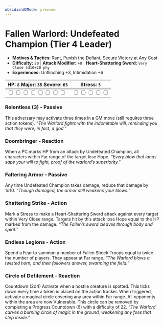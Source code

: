 ```yaml
---
obsidianUIMode: preview
---
```

# Fallen Warlord: Undefeated Champion (Tier 4 Leader)

- **Motives & Tactics**: Rant, Punish the Defiant, Secure Victory at Any Cost
- **Difficulty:** `20` | **Attack Modifier:** `+8` | **Heart-Shattering Sword:** `Very Close 5d10+20 phy`
- **Experiences:** Unflinching +3, Intimidation +6

| HP: `8` Major: `35` Severe: `65` | Stress: `5` |
|--|--|
|  <input type="checkbox" unchecked id="e017ec0e"> <input type="checkbox" unchecked id="472fd435"> <input type="checkbox" unchecked id="fab02b87"> <input type="checkbox" unchecked id="9fc7be30"> <input type="checkbox" unchecked id="f4e81f42"> <input type="checkbox" unchecked id="b2227e0b"> <input type="checkbox" unchecked id="c6e78a15"> <input type="checkbox" unchecked id="ca05f2e2"> |  <input type="checkbox" unchecked id="faa627ea"> <input type="checkbox" unchecked id="bf0d264e"> <input type="checkbox" unchecked id="539566fa"> <input type="checkbox" unchecked id="ca01786b"> <input type="checkbox" unchecked id="2db0fc21"> |

### Relentless (3) - Passive

This adversary may activate three times in a GM move (still requires three action tokens). *“The Warlord fights with the indomitable will, reminding you that they were, in fact, a god.”*

### Doombringer - Reaction

When a PC marks HP from an attack by Undefeated Champion, all characters within Far range of the target lose Hope. *“Every blow that lands saps your will to fight, proof of the warlord’s superiority.”*

### Faltering Armor - Passive

Any time Undefeated Champion takes damage, reduce that damage by 1d10. *“Though damaged, the armor still weakens your blows.”*

### Shattering Strike - Action

Mark a Stress to make a Heart-Shattering Sword attack against every target within Very Close range. Targets hit by this attack lose Hope equal to the HP marked from the damage. *“The Fallen’s sword cleaves through body and spirit.”*

### Endless Legions - Action

Spend a Fear to summon a number of Fallen Shock Troops equal to twice the number of players. They appear at Far range. *“The Warlord blows a twisted horn, and their followers answer, swarming the field.”*

### Circle of Defilement - Reaction

Countdown (2d4) Activate when a hostile creature is spotted. This ticks down every time a token is placed on the action tracker. When triggered, activate a magical circle covering any area within Far range. All opponents within the area are now Vulnerable. This circle can be removed by completing a Progress Countdown (6) with a difficulty of 22. *“The Warlord carves a burning circle of magic in the ground, weakening any foes that step inside.”*

